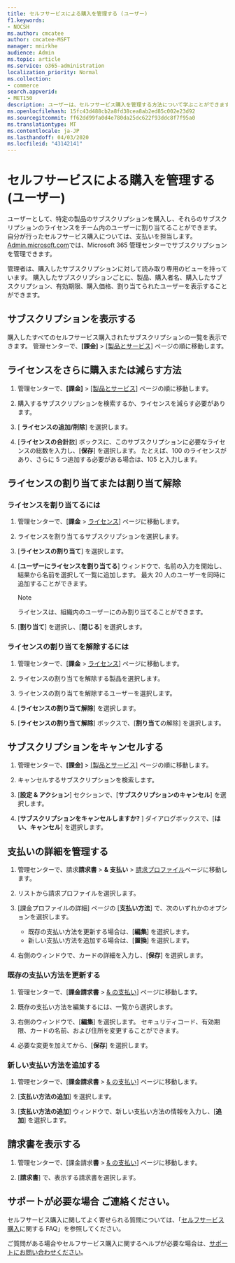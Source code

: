 ```yaml
---
title: セルフサービスによる購入を管理する (ユーザー)
f1.keywords:
- NOCSH
ms.author: cmcatee
author: cmcatee-MSFT
manager: mnirkhe
audience: Admin
ms.topic: article
ms.service: o365-administration
localization_priority: Normal
ms.collection:
- commerce
search.appverid:
- MET150
description: ユーザーは、セルフサービス購入を管理する方法について学ぶことができます。
ms.openlocfilehash: 15fc43d488cb2a8fd38cea8ab2ed85c002e23d92
ms.sourcegitcommit: ff62dd99fa0d4e780da25dc622f93ddc8f7f95a0
ms.translationtype: MT
ms.contentlocale: ja-JP
ms.lasthandoff: 04/03/2020
ms.locfileid: "43142141"
---
```

# <a name="manage-self-service-purchases-users"></a>セルフサービスによる購入を管理する (ユーザー)

ユーザーとして、特定の製品のサブスクリプションを購入し、それらのサブスクリプションのライセンスをチーム内のユーザーに割り当てることができます。 自分が行ったセルフサービス購入については、支払いを担当します。 <a href="https://go.microsoft.com/fwlink/p/?linkid=2024339" target="_blank">Admin.microsoft.com</a>では、Microsoft 365 管理センターでサブスクリプションを管理できます。

管理者は、購入したサブスクリプションに対して読み取り専用のビューを持っています。 購入したサブスクリプションごとに、製品、購入者名、購入したサブスクリプション、有効期限、購入価格、割り当てられたユーザーを表示することができます。

## <a name="view-your-subscriptions"></a>サブスクリプションを表示する

購入したすべてのセルフサービス購入されたサブスクリプションの一覧を表示できます。 管理センターで、**[課金]** > <a href="https://go.microsoft.com/fwlink/p/?linkid=842054" target="_blank">[製品とサービス]</a> ページの順に移動します。

## <a name="how-to-buy-more-or-reduce-licenses"></a>ライセンスをさらに購入または減らす方法

1. 管理センターで、**[課金]** > <a href="https://go.microsoft.com/fwlink/p/?linkid=842054" target="_blank">[製品とサービス]</a> ページの順に移動します。

2. 購入するサブスクリプションを検索するか、ライセンスを減らす必要があります。

3. [ **ライセンスの追加/削除**] を選択します。

4. [**ライセンスの合計**数] ボックスに、このサブスクリプションに必要なライセンスの総数を入力し、[**保存**] を選択します。
たとえば、100 のライセンスがあり、さらに 5 つ追加する必要がある場合は、105 と入力します。

## <a name="assign-or-unassign-licenses"></a>ライセンスの割り当てまたは割り当て解除

### <a name="to-assign-licenses"></a>ライセンスを割り当てるには

1. 管理センターで、[**課金** > <a href="https://go.microsoft.com/fwlink/p/?linkid=842264" target="_blank">ライセンス</a>] ページに移動します。

2. ライセンスを割り当てるサブスクリプションを選択します。

3. [**ライセンスの割り当て**] を選択します。

4. [**ユーザーにライセンスを割り当てる**] ウィンドウで、名前の入力を開始し、結果から名前を選択して一覧に追加します。 最大 20 人のユーザーを同時に追加することができます。

    > [!NOTE]
    > ライセンスは、組織内のユーザーにのみ割り当てることができます。

5. [**割り当て**] を選択し、[**閉じる**] を選択します。

### <a name="to-unassign-licenses"></a>ライセンスの割り当てを解除するには

1. 管理センターで、[**課金** > <a href="https://go.microsoft.com/fwlink/p/?linkid=842264" target="_blank">ライセンス</a>] ページに移動します。

2. ライセンスの割り当てを解除する製品を選択します。

3. ライセンスの割り当てを解除するユーザーを選択します。

4. [**ライセンスの割り当て解除**] を選択します。

5. [**ライセンスの割り当て解除**] ボックスで、[**割り当て**の解除] を選択します。

## <a name="cancel-a-subscription"></a>サブスクリプションをキャンセルする

1. 管理センターで、**[課金]** > <a href="https://go.microsoft.com/fwlink/p/?linkid=842054" target="_blank">[製品とサービス]</a> ページの順に移動します。

2. キャンセルするサブスクリプションを検索します。

3. [**設定 & アクション**] セクションで、[**サブスクリプションのキャンセル**] を選択します。

4. [**サブスクリプションをキャンセルしますか?** ] ダイアログボックスで、[**はい、キャンセル**] を選択します。

## <a name="manage-your-payment-details"></a>支払いの詳細を管理する

1. 管理センターで、請求**請求書** > **& 支払い** > <a href="https://go.microsoft.com/fwlink/p/?linkid=2103629" target="_blank">請求プロファイル</a>ページに移動します。

2. リストから請求プロファイルを選択します。

3. [課金プロファイルの詳細] ページの [**支払い方法**] で、次のいずれかのオプションを選択します。

    - 既存の支払い方法を更新する場合は、[**編集**] を選択します。
    - 新しい支払い方法を追加する場合は、[**置換**] を選択します。

4. 右側のウィンドウで、カードの詳細を入力し、[**保存**] を選択します。

### <a name="update-an-existing-payment-method"></a>既存の支払い方法を更新する

1. 管理センターで、[**課金請求書** > <a href="https://go.microsoft.com/fwlink/p/?linkid=848039" target="_blank">& の支払い</a>] ページに移動します。

2. 既存の支払い方法を編集するには、一覧から選択します。

3. 右側のウィンドウで、[**編集**] を選択します。 セキュリティコード、有効期限、カードの名前、および住所を変更することができます。

4. 必要な変更を加えてから、[**保存**] を選択します。

### <a name="add-a-new-payment-method"></a>新しい支払い方法を追加する

1. 管理センターで、[**課金請求書** > <a href="https://go.microsoft.com/fwlink/p/?linkid=848039" target="_blank">& の支払い</a>] ページに移動します。

2. [**支払い方法の追加**] を選択します。

3. [**支払い方法の追加**] ウィンドウで、新しい支払い方法の情報を入力し、[**追加**] を選択します。

## <a name="view-your-invoices"></a>請求書を表示する

1. 管理センターで、[課金請求**書** > <a href="https://go.microsoft.com/fwlink/p/?linkid=848039" target="_blank">& の支払い</a>] ページに移動します。

2. [**請求書**] で、表示する請求書を選択します。

## <a name="need-help-contact-us"></a>サポートが必要な場合 ご連絡ください。

セルフサービス購入に関してよく寄せられる質問については、「[セルフサービス購入](self-service-purchase-faq.md)に関する FAQ」を参照してください。

ご質問がある場合やセルフサービス購入に関するヘルプが必要な場合は、[サポートにお問い合わせください](https://docs.microsoft.com/office365/admin/contact-support-for-business-products)。